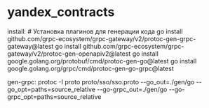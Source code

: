# yandex_contracts

install: # Установка плагинов для генерации кода 
	go install github.com/grpc-ecosystem/grpc-gateway/v2/protoc-gen-grpc-gateway@latest
	go install github.com/grpc-ecosystem/grpc-gateway/v2/protoc-gen-openapiv2@latest
	go install google.golang.org/protobuf/cmd/protoc-gen-go@latest
	go install google.golang.org/grpc/cmd/protoc-gen-go-grpc@latest

gen-grpc: 
    protoc -I proto proto/sso/sso.proto --go_out=./gen/go --go_opt=paths=source_relative --go-grpc_out=./gen/go --go-grpc_opt=paths=source_relative